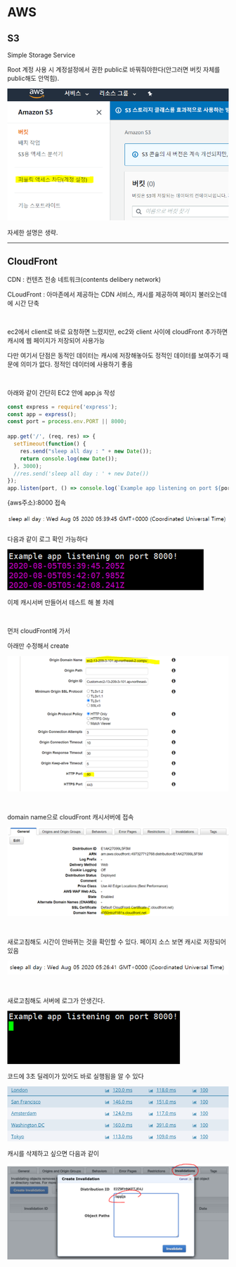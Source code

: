 # AWS





## S3

Simple Storage Service

Root 계정 사용 시 계정설정에서 권한 public로 바꿔줘야한다(안그러면 버킷 자체를 public해도 안먹힘).

![image-20200805145251431](200805_aws_day1.assets/image-20200805145251431.png)



자세한 설명은 생략.

---



## CloudFront

CDN : 컨텐츠 전송 네트워크(contents delibery network)

CLoudFront : 아마존에서 제공하는 CDN 서비스, 캐시를 제공하여 페이지 불러오는데에 시간 단축

<br/>

ec2에서 client로 바로 요청하면 느렸지만, ec2와 client 사이에 cloudFront 추가하면 캐시에 웹 페이지가 저장되어 사용가능

다만 여기서 단점은 동적인 데이터는  캐시에 저장해놓아도 정적인 데이터를 보여주기 때문에 의미가 없다. 정적인 데이터에 사용하기 좋음

<br/>

아래와 같이 간단히 EC2 안에 app.js 작성 

```js
const express = require('express');
const app = express();
const port = process.env.PORT || 8000;

app.get('/', (req, res) => {
  setTimeout(function() {
    res.send("sleep all day : " + new Date());
    return console.log(new Date());
  }, 3000);
  //res.send('sleep all day : ' + new Date())
});
app.listen(port, () => console.log(`Example app listening on port ${port}!`));
```

{aws주소}:8000 접속

![image-20200805144145283](200805_aws_day1.assets/image-20200805144145283.png)

다음과 같이 로그 확인 가능하다

![image-20200805144232839](200805_aws_day1.assets/image-20200805144232839.png)

이제 캐시서버 만들어서 테스트 해 볼 차례

<br/>

먼저 cloudFront에 가서

아래만 수정해서 create

![image-20200805143554200](200805_aws_day1.assets/image-20200805143554200.png)

<br/>

domain name으로 cloudFront 캐시서버에 접속

![image-20200805143656363](200805_aws_day1.assets/image-20200805143656363.png)

<br/>

새로고침해도 시간이 안바뀌는 것을 확인할 수 있다. 페이지 소스 보면 캐시로 저장되어있음

![image-20200805143811960](200805_aws_day1.assets/image-20200805143811960.png)

<br/>

새로고침해도 서버에 로그가 안생긴다.

![image-20200805144347896](200805_aws_day1.assets/image-20200805144347896.png)

코드에 3초 딜레이가 있어도 바로 실행됨을 알 수 있다

![image-20200805144422065](200805_aws_day1.assets/image-20200805144422065.png)



캐시를 삭제하고 싶으면 다음과 같이

![image-20200805145838170](200805_aws_day1.assets/image-20200805145838170.png)